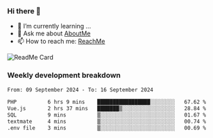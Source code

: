 ### Hi there 👋

- 🌱 I’m currently learning ...
- 💬 Ask me about [AboutMe](https://www.itzcy.com/about)
- 📫 How to reach me: [ReachMe](https://www.itzcy.com/about)

![ReadMe Card](https://github-readme-stats-ten-gilt.vercel.app/api?username=SuperChenYun&show_icons=true&title_color=fff&icon_color=79ff97&text_color=9f9f9f&bg_color=151515&hide_border=true)

### Weekly development breakdown
<!--START_SECTION:waka-->

```txt
From: 09 September 2024 - To: 16 September 2024

PHP          6 hrs 9 mins    █████████████████░░░░░░░░   67.62 %
Vue.js       2 hrs 37 mins   ███████▒░░░░░░░░░░░░░░░░░   28.84 %
SQL          9 mins          ▒░░░░░░░░░░░░░░░░░░░░░░░░   01.67 %
textmate     4 mins          ▒░░░░░░░░░░░░░░░░░░░░░░░░   00.74 %
.env file    3 mins          ▒░░░░░░░░░░░░░░░░░░░░░░░░   00.69 %
```

<!--END_SECTION:waka-->
